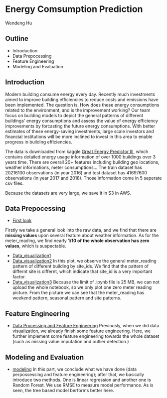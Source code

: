 # Energy Comsumption Prediction
Wendeng Hu

## Outline
* Introduction
* Data Prepocessing
* Feature Engineering
* Modeling and Evaluation


## Introduction
Modern building consume energy every day. Recently much investments aimed to improve building efficiencies to reduce costs and emissions have been implemented. The question is, How does these energy consumptions related to the environment, and is the improvement working? Our team focus on building models to depict the general patterns of different buildings' energy consumptions and assess the value of energy efficiency improvements by forcasting the future energy consumptions. With better estimates of these energy-saving investments, large scale investors and financial institutions will be more inclined to invest in this area to enable progress in building efficiencies.

The data is downloaded from kaggle [Great Energy Predictor III](https://www.kaggle.com/c/ashrae-energy-prediction/overview), which contains detailed energy usage information of over 1000 buildings over 3 years time. There are overall 20+ features including building geo locations, weather informations, meter consumptions... The train dataset has 20216100 observations (in year 2016) and test dataset has 41697600 observations (in year 2017 and 2018). Those information come in 5 seperate csv files.

Because the datasets are very large, we save it in S3 in AWS.

## Data Prepocessing
   - [First look](https://github.com/huwendeng/Energy-comsumption-prediction/blob/master/First_look.ipynb)

Firstly we take a general look into the raw data, and we find that there are **missing values** upon several feature about weather information. 
As for the meter_reading, we find nearly **1/10 of the whole observation has zero values**, which is suspectable.

 - [Data_visualization1](https://github.com/huwendeng/Energy-comsumption-prediction/blob/master/VIsualization%20and%20prepoccessing%201.ipynb)
 - [Data_visualization2](https://github.com/huwendeng/Energy-comsumption-prediction/blob/master/VIsualization%20and%20prepoccessing%202.ipynb)
In this plot, we observe the general meter_reading pattern of different building by site_ids. We find that the pattern of differnt site is differnt, which indicate that site_id is a very important factor.
 - [Data_visualization3](https://github.com/huwendeng/Energy-comsumption-prediction/blob/master/VIsualization%20and%20prepoccessing%203.ipynb)
 Because the limit of .ipynb file is 25 MB, we can not upload the whole notebook, so we only plot one zero meter reading picture. From the picture we can see that the meter_reading has weekend pattern, seasonal pattern and site patterns.
 
 ## Feature Engineering
  - [Data Processing and Feature Engineering](https://github.com/huwendeng/Energy-comsumption-prediction/blob/master/FE.ipynb)
  Previously, when we did data visualization, we already finish some feature engineering. Here, we further implement some feature engineering towards the whole dataset (such as missing value imputation and outlier detection.)
 
## Modeling and Evaluation
- [modeling](https://github.com/huwendeng/Energy-comsumption-prediction/blob/master/model.ipynb)
In this part, we conclude what we have done (data perpossessing and feature engineering); after that, we basically introduce two methods. One is linear regression and another one is Random Forest. We use RMSE to measure model performance.
As is seen, the tree based model berforms better here.



